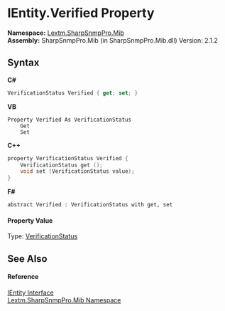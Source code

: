 # IEntity.Verified Property 
 

**Namespace:**&nbsp;<a href="N_Lextm_SharpSnmpPro_Mib">Lextm.SharpSnmpPro.Mib</a><br />**Assembly:**&nbsp;SharpSnmpPro.Mib (in SharpSnmpPro.Mib.dll) Version: 2.1.2

## Syntax

**C#**<br />
``` C#
VerificationStatus Verified { get; set; }
```

**VB**<br />
``` VB
Property Verified As VerificationStatus
	Get
	Set
```

**C++**<br />
``` C++
property VerificationStatus Verified {
	VerificationStatus get ();
	void set (VerificationStatus value);
}
```

**F#**<br />
``` F#
abstract Verified : VerificationStatus with get, set

```


#### Property Value
Type: <a href="T_Lextm_SharpSnmpPro_Mib_VerificationStatus">VerificationStatus</a>

## See Also


#### Reference
<a href="T_Lextm_SharpSnmpPro_Mib_IEntity">IEntity Interface</a><br /><a href="N_Lextm_SharpSnmpPro_Mib">Lextm.SharpSnmpPro.Mib Namespace</a><br />